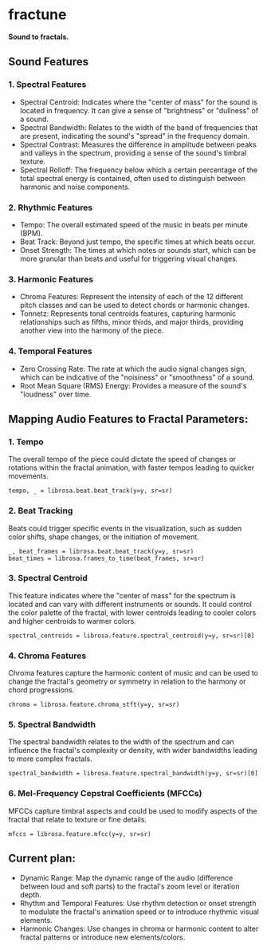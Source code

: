 # fractune
**Sound to fractals.**

## Sound Features

### 1. Spectral Features
- Spectral Centroid: Indicates where the "center of mass" for the sound is located in frequency. It can give a sense of "brightness" or "dullness" of a sound.
- Spectral Bandwidth: Relates to the width of the band of frequencies that are present, indicating the sound's "spread" in the frequency domain.
- Spectral Contrast: Measures the difference in amplitude between peaks and valleys in the spectrum, providing a sense of the sound's timbral texture.
- Spectral Rolloff: The frequency below which a certain percentage of the total spectral energy is contained, often used to distinguish between harmonic and noise components.

### 2. Rhythmic Features
- Tempo: The overall estimated speed of the music in beats per minute (BPM).
- Beat Track: Beyond just tempo, the specific times at which beats occur.
- Onset Strength: The times at which notes or sounds start, which can be more granular than beats and useful for triggering visual changes.

### 3. Harmonic Features
- Chroma Features: Represent the intensity of each of the 12 different pitch classes and can be used to detect chords or harmonic changes.
- Tonnetz: Represents tonal centroids features, capturing harmonic relationships such as fifths, minor thirds, and major thirds, providing another view into the harmony of the piece.

### 4. Temporal Features
- Zero Crossing Rate: The rate at which the audio signal changes sign, which can be indicative of the "noisiness" or "smoothness" of a sound.
- Root Mean Square (RMS) Energy: Provides a measure of the sound's "loudness" over time.



## Mapping Audio Features to Fractal Parameters:

### 1. Tempo
The overall tempo of the piece could dictate the speed of changes or rotations within the fractal animation, with faster tempos leading to quicker movements.

```
tempo, _ = librosa.beat.beat_track(y=y, sr=sr)
```

### 2. Beat Tracking
Beats could trigger specific events in the visualization, such as sudden color shifts, shape changes, or the initiation of movement.


```
_, beat_frames = librosa.beat.beat_track(y=y, sr=sr)
beat_times = librosa.frames_to_time(beat_frames, sr=sr)
```

### 3. Spectral Centroid
This feature indicates where the "center of mass" for the spectrum is located and can vary with different instruments or sounds. It could control the color palette of the fractal, with lower centroids leading to cooler colors and higher centroids to warmer colors.


```
spectral_centroids = librosa.feature.spectral_centroid(y=y, sr=sr)[0]
```

### 4. Chroma Features
Chroma features capture the harmonic content of music and can be used to change the fractal's geometry or symmetry in relation to the harmony or chord progressions.

```
chroma = librosa.feature.chroma_stft(y=y, sr=sr)
```

### 5. Spectral Bandwidth
The spectral bandwidth relates to the width of the spectrum and can influence the fractal's complexity or density, with wider bandwidths leading to more complex fractals.

```
spectral_bandwidth = librosa.feature.spectral_bandwidth(y=y, sr=sr)[0]
```


### 6. Mel-Frequency Cepstral Coefficients (MFCCs)
MFCCs capture timbral aspects and could be used to modify aspects of the fractal that relate to texture or fine details.

```
mfccs = librosa.feature.mfcc(y=y, sr=sr)
```


## Current plan:
- Dynamic Range: Map the dynamic range of the audio (difference between loud and soft parts) to the fractal's zoom level or iteration depth.
- Rhythm and Temporal Features: Use rhythm detection or onset strength to modulate the fractal's animation speed or to introduce rhythmic visual elements.
- Harmonic Changes: Use changes in chroma or harmonic content to alter fractal patterns or introduce new elements/colors.